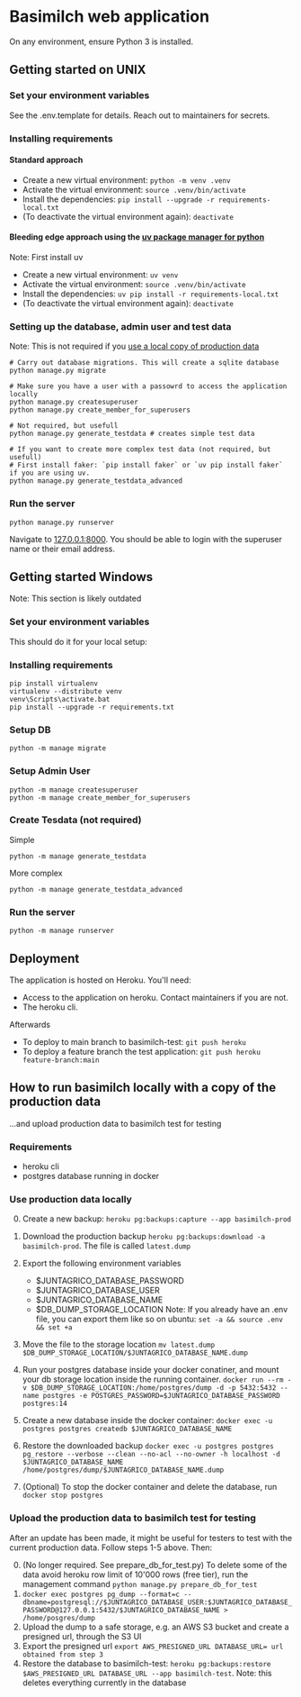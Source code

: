 # Basimilch web application

On any environment, ensure Python 3 is installed.

## Getting started on UNIX

### Set your environment variables

See the .env.template for details. Reach out to maintainers for secrets.

### Installing requirements

#### Standard approach

- Create a new virtual environment: `python -m venv .venv`
- Activate the virtual environment: `source .venv/bin/activate`
- Install the dependencies: `pip install --upgrade -r requirements-local.txt`
- (To deactivate the virtual environment again): `deactivate`

#### Bleeding edge approach using the [uv package manager for python](https://docs.astral.sh/uv/)

Note: First install uv

- Create a new virtual environment: `uv venv`
- Activate the virtual environment: `source .venv/bin/activate`
- Install the dependencies: `uv pip install -r requirements-local.txt`
- (To deactivate the virtual environment again): `deactivate`

### Setting up the database, admin user and test data

Note: This is not required if you [use a local copy of production data](#how-to-run-basimilch-locally-with-a-copy-of-the-production-data)

    # Carry out database migrations. This will create a sqlite database
    python manage.py migrate

    # Make sure you have a user with a passowrd to access the application locally
    python manage.py createsuperuser
    python manage.py create_member_for_superusers
    
    # Not required, but usefull
    python manage.py generate_testdata # creates simple test data
    
    # If you want to create more complex test data (not required, but usefull)
    # First install faker: `pip install faker` or `uv pip install faker` if you are using uv.
    python manage.py generate_testdata_advanced

### Run the server

    python manage.py runserver

Navigate to [127.0.0.1:8000](127.0.0.1:8000). You should be able to login with the superuser name or their email address.

## Getting started Windows

Note: This section is likely outdated

### Set your environment variables

This should do it for your local setup:

### Installing requirements

    pip install virtualenv
    virtualenv --distribute venv
    venv\Scripts\activate.bat
    pip install --upgrade -r requirements.txt

### Setup DB

    python -m manage migrate

### Setup Admin User

    python -m manage createsuperuser
    python -m manage create_member_for_superusers

### Create Tesdata (not required)

Simple

    python -m manage generate_testdata

More complex

    python -m manage generate_testdata_advanced

### Run the server

    python -m manage runserver

## Deployment

The application is hosted on Heroku. You'll need:

- Access to the application on heroku. Contact maintainers if you are not.
- The heroku cli.

Afterwards

- To deploy to main branch to basimilch-test: `git push heroku`
- To deploy a feature branch the test application: `git push heroku feature-branch:main`

## How to run basimilch locally with a copy of the production data

...and upload production data to basimilch test for testing

### Requirements

- heroku cli
- postgres database running in docker

### Use production data locally

0. Create a new backup: `heroku pg:backups:capture --app basimilch-prod`

1. Download the production backup `heroku pg:backups:download -a basimilch-prod`. The file is called `latest.dump`

2. Export the following environment variables
    - $JUNTAGRICO_DATABASE_PASSWORD
    - $JUNTAGRICO_DATABASE_USER
    - $JUNTAGRICO_DATABASE_NAME
    - $DB_DUMP_STORAGE_LOCATION
Note: If you already have an .env file, you can export them like so on ubuntu:  `set -a && source .env && set +a`

3. Move the file to the storage location
`mv latest.dump $DB_DUMP_STORAGE_LOCATION/$JUNTAGRICO_DATABASE_NAME.dump`

4. Run your postgres database inside your docker conatiner, and mount your db storage location inside the running container.
`docker run --rm -v $DB_DUMP_STORAGE_LOCATION:/home/postgres/dump -d -p 5432:5432 --name postgres -e POSTGRES_PASSWORD=$JUNTAGRICO_DATABASE_PASSWORD postgres:14`

5. Create a new database inside the docker container: `docker exec -u postgres postgres createdb $JUNTAGRICO_DATABASE_NAME`
6. Restore the downloaded backup `docker exec -u postgres postgres pg_restore --verbose --clean --no-acl --no-owner -h localhost -d $JUNTAGRICO_DATABASE_NAME /home/postgres/dump/$JUNTAGRICO_DATABASE_NAME.dump`
7. (Optional) To stop the docker container and delete the database, run `docker stop postgres`

### Upload the production data to basimilch test for testing

After an update has been made, it might be useful for testers to test with the current production data. Follow steps 1-5 above. Then:

0. (No longer required. See prepare_db_for_test.py) To delete some of the data avoid heroku row limit of 10'000 rows (free tier), run the management command `python manage.py prepare_db_for_test`
1. `docker exec postgres pg_dump --format=c --dbname=postgresql://$JUNTAGRICO_DATABASE_USER:$JUNTAGRICO_DATABASE_PASSWORD@127.0.0.1:5432/$JUNTAGRICO_DATABASE_NAME > /home/posgres/dump`
2. Upload the dump to a safe storage, e.g. an AWS S3 bucket and create a presigned url, through the S3 UI
3. Export the presigned url `export AWS_PRESIGNED_URL DATABASE_URL= url obtained from step 3`
4. Restore the database to basimilch-test: `heroku pg:backups:restore $AWS_PRESIGNED_URL DATABASE_URL --app basimilch-test`. Note: this deletes everything currently in the database
